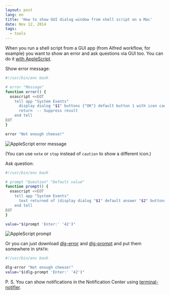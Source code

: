 ```yaml
---
layout: post
lang: en
title: 'How to show GUI dialog window from shell script on a Mac'
date: Nov 12, 2014
tags:
  - tools
---
```


When you run a shell script from a GUI app (from Alfred workflow, for example) you want to show an error and ask questions via GUI too. You can do it [with AppleScript](https://developer.apple.com/library/mac/documentation/AppleScript/Conceptual/AppleScriptLangGuide/reference/ASLR_cmds.html#//apple_ref/doc/uid/TP40000983-CH216-SW12).

Show error message:

```bash
#!/usr/bin/env bash

# error "Message"
function error() {
  osascript <<EOT
    tell app "System Events"
      display dialog "$1" buttons {"OK"} default button 1 with icon caution with title "$(basename $0)"
      return  -- Suppress result
    end tell
EOT
}

error "Not enough cheese!"
```

![AppleScript error message](/images/mac__shell_dialog_error.png)

(You can use `note` or `stop` instead of `caution` to show a different icon.)

Ask question:

```bash
#!/usr/bin/env bash

# prompt "Question" "Default value"
function prompt() {
  osascript <<EOT
    tell app "System Events"
      text returned of (display dialog "$1" default answer "$2" buttons {"OK"} default button 1 with title "$(basename $0)")
    end tell
EOT
}

value="$(prompt 'Enter:' '42')"
```

![AppleScript prompt](/images/mac__shell_dialog_prompt.png)

Or you can just download [dlg-error](https://github.com/sapegin/dotfiles/blob/master/bin/dlg-error) and [dlg-prompt](https://github.com/sapegin/dotfiles/blob/master/bin/dlg-prompt) and put them somewhere in `$PATH`:

```bash
#!/usr/bin/env bash

dlg-error "Not enough cheese!"
value="$(dlg-prompt 'Enter:' '42')"
```

P. S. You can show notifications in the Notification Center using [terminal-notifier](https://github.com/alloy/terminal-notifier).
